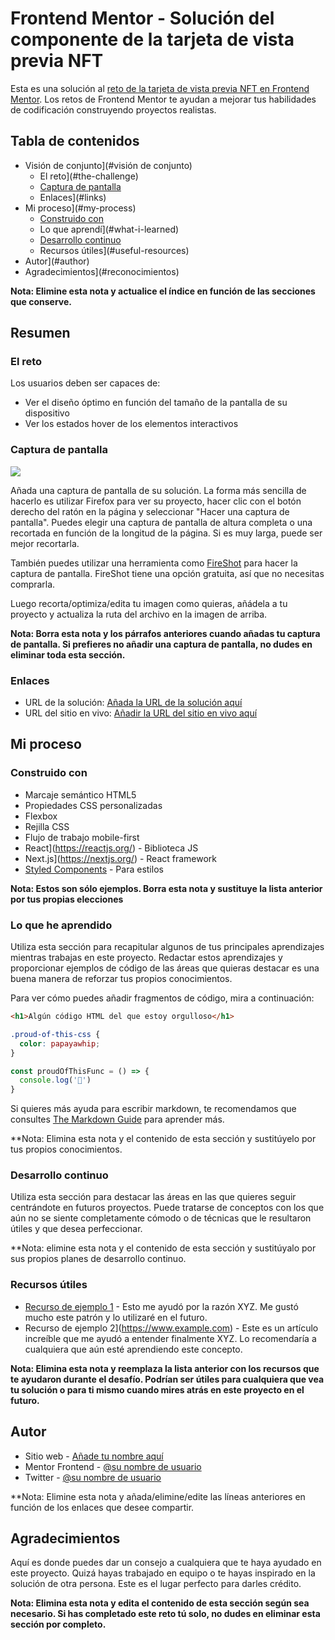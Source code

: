 # Frontend Mentor - Solución del componente de la tarjeta de vista previa NFT

Esta es una solución al [reto de la tarjeta de vista previa NFT en Frontend Mentor](https://www.frontendmentor.io/challenges/nft-preview-card-component-SbdUL_w0U). Los retos de Frontend Mentor te ayudan a mejorar tus habilidades de codificación construyendo proyectos realistas. 

## Tabla de contenidos

- Visión de conjunto](#visión de conjunto)
  - El reto](#the-challenge)
  - [Captura de pantalla](#screenshot)
  - Enlaces](#links)
- Mi proceso](#my-process)
  - [Construido con](#built-with)
  - Lo que aprendí](#what-i-learned)
  - [Desarrollo continuo](#continued-development)
  - Recursos útiles](#useful-resources)
- Autor](#author)
- Agradecimientos](#reconocimientos)

**Nota: Elimine esta nota y actualice el índice en función de las secciones que conserve.**

## Resumen

### El reto

Los usuarios deben ser capaces de:

- Ver el diseño óptimo en función del tamaño de la pantalla de su dispositivo
- Ver los estados hover de los elementos interactivos

### Captura de pantalla

![](./screenshot.jpg)

Añada una captura de pantalla de su solución. La forma más sencilla de hacerlo es utilizar Firefox para ver su proyecto, hacer clic con el botón derecho del ratón en la página y seleccionar "Hacer una captura de pantalla". Puedes elegir una captura de pantalla de altura completa o una recortada en función de la longitud de la página. Si es muy larga, puede ser mejor recortarla.

También puedes utilizar una herramienta como [FireShot](https://getfireshot.com/) para hacer la captura de pantalla. FireShot tiene una opción gratuita, así que no necesitas comprarla. 

Luego recorta/optimiza/edita tu imagen como quieras, añádela a tu proyecto y actualiza la ruta del archivo en la imagen de arriba.

**Nota: Borra esta nota y los párrafos anteriores cuando añadas tu captura de pantalla. Si prefieres no añadir una captura de pantalla, no dudes en eliminar toda esta sección.**

### Enlaces

- URL de la solución: [Añada la URL de la solución aquí](https://your-solution-url.com)
- URL del sitio en vivo: [Añadir la URL del sitio en vivo aquí](https://your-live-site-url.com)

## Mi proceso

### Construido con

- Marcaje semántico HTML5
- Propiedades CSS personalizadas
- Flexbox
- Rejilla CSS
- Flujo de trabajo mobile-first
- React](https://reactjs.org/) - Biblioteca JS
- Next.js](https://nextjs.org/) - React framework
- [Styled Components](https://styled-components.com/) - Para estilos

**Nota: Estos son sólo ejemplos. Borra esta nota y sustituye la lista anterior por tus propias elecciones**

### Lo que he aprendido

Utiliza esta sección para recapitular algunos de tus principales aprendizajes mientras trabajas en este proyecto. Redactar estos aprendizajes y proporcionar ejemplos de código de las áreas que quieras destacar es una buena manera de reforzar tus propios conocimientos.

Para ver cómo puedes añadir fragmentos de código, mira a continuación:

```html
<h1>Algún código HTML del que estoy orgulloso</h1>
```
```css
.proud-of-this-css {
  color: papayawhip;
}
```
```js
const proudOfThisFunc = () => {
  console.log('🎉')
}
```

Si quieres más ayuda para escribir markdown, te recomendamos que consultes [The Markdown Guide](https://www.markdownguide.org/) para aprender más.

**Nota: Elimina esta nota y el contenido de esta sección y sustitúyelo por tus propios conocimientos.

### Desarrollo continuo

Utiliza esta sección para destacar las áreas en las que quieres seguir centrándote en futuros proyectos. Puede tratarse de conceptos con los que aún no se siente completamente cómodo o de técnicas que le resultaron útiles y que desea perfeccionar.

**Nota: elimine esta nota y el contenido de esta sección y sustitúyalo por sus propios planes de desarrollo continuo.

### Recursos útiles

- [Recurso de ejemplo 1](https://www.example.com) - Esto me ayudó por la razón XYZ. Me gustó mucho este patrón y lo utilizaré en el futuro.
- Recurso de ejemplo 2](https://www.example.com) - Este es un artículo increíble que me ayudó a entender finalmente XYZ. Lo recomendaría a cualquiera que aún esté aprendiendo este concepto.

**Nota: Elimina esta nota y reemplaza la lista anterior con los recursos que te ayudaron durante el desafío. Podrían ser útiles para cualquiera que vea tu solución o para ti mismo cuando mires atrás en este proyecto en el futuro.**

## Autor

- Sitio web - [Añade tu nombre aquí](https://www.your-site.com)
- Mentor Frontend - [@su nombre de usuario](https://www.frontendmentor.io/profile/yourusername)
- Twitter - [@su nombre de usuario](https://www.twitter.com/yourusername)

**Nota: Elimine esta nota y añada/elimine/edite las líneas anteriores en función de los enlaces que desee compartir.

## Agradecimientos

Aquí es donde puedes dar un consejo a cualquiera que te haya ayudado en este proyecto. Quizá hayas trabajado en equipo o te hayas inspirado en la solución de otra persona. Este es el lugar perfecto para darles crédito.

**Nota: Elimina esta nota y edita el contenido de esta sección según sea necesario. Si has completado este reto tú solo, no dudes en eliminar esta sección por completo.**
